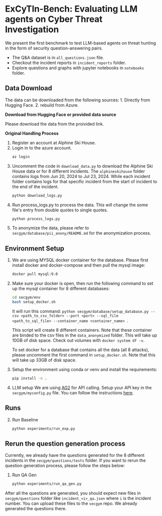 # ExCyTIn-Bench: Evaluating LLM agents on Cyber Threat Investigation

We present the first benchmark to test LLM-based agents on threat hunting in the form of security question-answering pairs.

- The Q&A dataset is in `all_questions.json` file.
- Checkout the incident reports in `incident_reports` folder.
- Explore questions and graphs with jupyter notebooks in `notebooks` folder.

## Data Download
The data can be downloaded from the following sources: 1. Directly from Hugging Face. 2. rebuild from Azure.

**Download from Hugging Face or provided data source**

Please download the data from the proivided link.

**Original Handling Process**
1. Register an account at Alphine Ski House.
2. Login in to the azure account.
    ```bash
    az login
    ```
3. Uncomment the code in `download_data.py` to download the Alphine Ski House data or for 8 different incidents.
The `alphineskihouse` folder contains logs from Jun 20, 2024 to Jul 23, 2024. While each incident folder contains logs for that specific incident from the start of incident to the end of the incident.
    ```bash
    python download_logs.py
    ```
4. Run process_logs.py to process the data. This will change the some file's entry from double quotes to single quotes.
    ```bash
    python process_logs.py
    ```
5. To anonymize the data, please refer to `secgym/database/pii_anony/README.md` for the anonymization process.



## Environment Setup

1. We are using MYSQL docker container for the database. Please first install docker and docker-compose and then pull the mysql image:
    ```bash
    docker pull mysql:9.0
    ```

2. Make sure your docker is open, then run the following command to set up the mysql container for 8 different databases:
    ```bash
    cd secgym/env
    bash setup_docker.sh
    ```
    It will run this command: `python secgym/database/setup_database.py --csv <path_to_csv_folder> --port <port> --sql_file <path_to_sql_file> --container_name <container_name> `.

    This script will create 8 different containers. Note that these container are binded to the csv files in the `data_anonymized` folder. This will take up 10GB of disk space.
    Check out volumes with `docker system df -v`.

    To set docker for a database that contains all the data (all 8 attacks), please uncomment the first command in `setup_docker.sh`. Note that this will take up 33GB of disk space.

3. Setup the environment using conda or venv and install the requirements:
    ```bash
    pip install -e .
    ```

4. LLM setup
    We are using [AG2](https://docs.ag2.ai/latest/) for API calling. Setup your API key in the `secgym/myconfig.py` file. You can follow the instructions [here](https://autogen-ai.github.io/autogen/docs/notebooks/autogen_uniformed_api_calling#config-list-setup).


## Runs

2. Run Baseline
    ```bash
    python experiments/run_exp.py
    ```

## Rerun the question generation process

Currently, we already have the questions generated for the 8 different incidents in the `secgym/questions/tests` folder. If you want to rerun the question generation process, please follow the steps below:

1. Run QA Gen
    ```bash
    python experiments/run_qa_gen.py
    ```
After all the questions are generated, you should expect new files in `secgym/questions` folder like `incident_<i>_qa.json` where `i` is the incident number.
You can upload these files to the `secgym` repo. We already generated the questions there.

